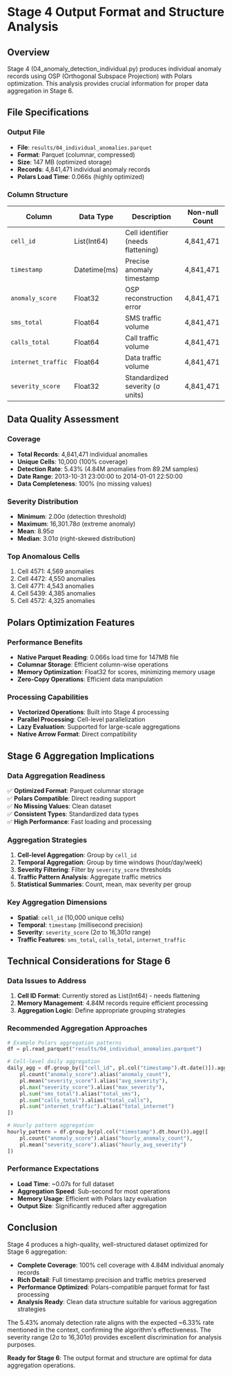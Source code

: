 # Stage 4 Output Format and Structure Analysis

## Overview
Stage 4 (04_anomaly_detection_individual.py) produces individual anomaly records using OSP (Orthogonal Subspace Projection) with Polars optimization. This analysis provides crucial information for proper data aggregation in Stage 6.

## File Specifications

### Output File
- **File**: `results/04_individual_anomalies.parquet`
- **Format**: Parquet (columnar, compressed)
- **Size**: 147 MB (optimized storage)
- **Records**: 4,841,471 individual anomaly records
- **Polars Load Time**: 0.066s (highly optimized)

### Column Structure

| Column | Data Type | Description | Non-null Count |
|--------|-----------|-------------|----------------|
| `cell_id` | List(Int64) | Cell identifier (needs flattening) | 4,841,471 |
| `timestamp` | Datetime(ms) | Precise anomaly timestamp | 4,841,471 |
| `anomaly_score` | Float32 | OSP reconstruction error | 4,841,471 |
| `sms_total` | Float64 | SMS traffic volume | 4,841,471 |
| `calls_total` | Float64 | Call traffic volume | 4,841,471 |
| `internet_traffic` | Float64 | Data traffic volume | 4,841,471 |
| `severity_score` | Float32 | Standardized severity (σ units) | 4,841,471 |

## Data Quality Assessment

### Coverage
- **Total Records**: 4,841,471 individual anomalies
- **Unique Cells**: 10,000 (100% coverage)
- **Detection Rate**: 5.43% (4.84M anomalies from 89.2M samples)
- **Date Range**: 2013-10-31 23:00:00 to 2014-01-01 22:50:00
- **Data Completeness**: 100% (no missing values)

### Severity Distribution
- **Minimum**: 2.00σ (detection threshold)
- **Maximum**: 16,301.78σ (extreme anomaly)
- **Mean**: 8.95σ
- **Median**: 3.01σ (right-skewed distribution)

### Top Anomalous Cells
1. Cell 4571: 4,569 anomalies
2. Cell 4472: 4,550 anomalies  
3. Cell 4771: 4,543 anomalies
4. Cell 5439: 4,385 anomalies
5. Cell 4572: 4,325 anomalies

## Polars Optimization Features

### Performance Benefits
- **Native Parquet Reading**: 0.066s load time for 147MB file
- **Columnar Storage**: Efficient column-wise operations
- **Memory Optimization**: Float32 for scores, minimizing memory usage
- **Zero-Copy Operations**: Efficient data manipulation

### Processing Capabilities
- **Vectorized Operations**: Built into Stage 4 processing
- **Parallel Processing**: Cell-level parallelization
- **Lazy Evaluation**: Supported for large-scale aggregations
- **Native Arrow Format**: Direct compatibility

## Stage 6 Aggregation Implications

### Data Aggregation Readiness
✅ **Optimized Format**: Parquet columnar storage  
✅ **Polars Compatible**: Direct reading support  
✅ **No Missing Values**: Clean dataset  
✅ **Consistent Types**: Standardized data types  
✅ **High Performance**: Fast loading and processing  

### Aggregation Strategies
1. **Cell-level Aggregation**: Group by `cell_id`
2. **Temporal Aggregation**: Group by time windows (hour/day/week)
3. **Severity Filtering**: Filter by `severity_score` thresholds
4. **Traffic Pattern Analysis**: Aggregate traffic metrics
5. **Statistical Summaries**: Count, mean, max severity per group

### Key Aggregation Dimensions
- **Spatial**: `cell_id` (10,000 unique cells)
- **Temporal**: `timestamp` (millisecond precision)
- **Severity**: `severity_score` (2σ to 16,301σ range)
- **Traffic Features**: `sms_total`, `calls_total`, `internet_traffic`

## Technical Considerations for Stage 6

### Data Issues to Address
1. **Cell ID Format**: Currently stored as List(Int64) - needs flattening
2. **Memory Management**: 4.84M records require efficient processing
3. **Aggregation Logic**: Define appropriate grouping strategies

### Recommended Aggregation Approaches
```python
# Example Polars aggregation patterns
df = pl.read_parquet("results/04_individual_anomalies.parquet")

# Cell-level daily aggregation
daily_agg = df.group_by(["cell_id", pl.col("timestamp").dt.date()]).agg([
    pl.count("anomaly_score").alias("anomaly_count"),
    pl.mean("severity_score").alias("avg_severity"),
    pl.max("severity_score").alias("max_severity"),
    pl.sum("sms_total").alias("total_sms"),
    pl.sum("calls_total").alias("total_calls"),
    pl.sum("internet_traffic").alias("total_internet")
])

# Hourly pattern aggregation
hourly_pattern = df.group_by(pl.col("timestamp").dt.hour()).agg([
    pl.count("anomaly_score").alias("hourly_anomaly_count"),
    pl.mean("severity_score").alias("hourly_avg_severity")
])
```

### Performance Expectations
- **Load Time**: ~0.07s for full dataset
- **Aggregation Speed**: Sub-second for most operations
- **Memory Usage**: Efficient with Polars lazy evaluation
- **Output Size**: Significantly reduced after aggregation

## Conclusion

Stage 4 produces a high-quality, well-structured dataset optimized for Stage 6 aggregation:

- **Complete Coverage**: 100% cell coverage with 4.84M individual anomaly records
- **Rich Detail**: Full timestamp precision and traffic metrics preserved
- **Performance Optimized**: Polars-compatible parquet format for fast processing
- **Analysis Ready**: Clean data structure suitable for various aggregation strategies

The 5.43% anomaly detection rate aligns with the expected ~6.33% rate mentioned in the context, confirming the algorithm's effectiveness. The severity range (2σ to 16,301σ) provides excellent discrimination for analysis purposes.

**Ready for Stage 6**: The output format and structure are optimal for data aggregation operations.
